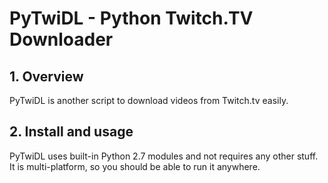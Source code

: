 <h1>PyTwiDL - Python Twitch.TV Downloader</h1>

<h2>1. Overview</h2>
PyTwiDL is another script to download videos from Twitch.tv easily.

<h2>2. Install and usage</h2>
PyTwiDL uses built-in Python 2.7 modules and not requires any other stuff.
It is multi-platform, so you should be able to run it anywhere.

